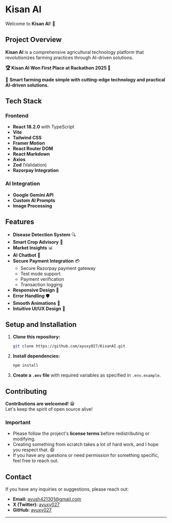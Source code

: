 # Kisan AI  
Welcome to **Kisan AI**! 🌾  

## Project Overview  
**Kisan AI** is a comprehensive agricultural technology platform that revolutionizes farming practices through AI-driven solutions.  

**🏆 Kisan AI Won First Place at Rackathon 2025 🎉**

🚜 **Smart farming made simple with cutting-edge technology and practical AI-driven solutions.**  

## Tech Stack  

### **Frontend**  
- **React 18.2.0** with TypeScript  
- **Vite**  
- **Tailwind CSS**  
- **Framer Motion**  
- **React Router DOM**  
- **React Markdown**  
- **Axios**  
- **Zod** (Validation)  
- **Razorpay Integration**  

### **AI Integration**  
- **Google Gemini API**  
- **Custom AI Prompts**  
- **Image Processing**  

## Features  
- **Disease Detection System** 🔍  
- **Smart Crop Advisory** 🌱  
- **Market Insights** 📊  
- **AI Chatbot** 🤖  
- **Secure Payment Integration** 💳  
  - Secure Razorpay payment gateway  
  - Test mode support  
  - Payment verification  
  - Transaction logging  
- **Responsive Design** 📱  
- **Error Handling** 🛡️  
- **Smooth Animations** 🌈  
- **Intuitive UI/UX Design** 🎨  

## Setup and Installation  
1. **Clone this repository:**  
   ```bash
   git clone https://github.com/ayuxy027/KisanAI.git
   ```
2. **Install dependencies:**  
   ```bash
   npm install
   ```
3. **Create a `.env` file** with required variables as specified in `.env.example`.  

## Contributing  
**Contributions are welcomed!** 😁  
Let's keep the spirit of open source alive!  

### **Important**  
- Please follow the project's **license terms** before redistributing or modifying.  
- Creating something from scratch takes a lot of hard work, and I hope you respect that. 😄  
- If you have any questions or need permission for something specific, feel free to reach out.  

## Contact  
If you have any inquiries or suggestions, please reach out:  
- **Email:** [ayush421301@gmail.com](mailto:ayush421301@gmail.com)  
- **X (Twitter):** [ayuxy027](https://x.com/ayuxy027)  
- **GitHub:** [ayuxy027](https://github.com/ayuxy027)  

---
